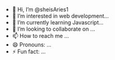- 👋 Hi, I’m @sheisAries1
-  👀 I’m interested in web development...
- 🌱 I’m currently learning Javascript...
- 💞️ I’m looking to collaborate on ...
- 📫 How to reach me ...
- 😄 Pronouns: ...
- ⚡ Fun fact: ...

<!---
sheisAries1/sheisAries1 is a ✨ special ✨ repository because its `README.md` (this file) appears on your GitHub profile.
You can click the Preview link to take a look at your changes.
--->
